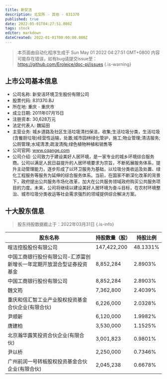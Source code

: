 ```yaml
---
title: 新安洁
description: 北交所 - 其他 - 831370
published: true
date: 2022-05-01T04:27:51.000Z
tags: stock
editor: markdown
dateCreated: 2022-01-01T00:00:00.000Z
---
```


> 本页面由自动化程序生成于 Sun May 01 2022 04:27:51 GMT+0800
> 内容可能存在错误，如有bug请提交issue至：https://github.com/Eroleice/doc-pi/issues
{.is-warning}

## 上市公司基本信息
- 公司名称: 新安洁环境卫生股份有限公司
- 股票代码: 831370.BJ
- 所在地: 重庆 - 重庆市
- 成立日期: 2011年07月15日
- 注册资本: 30,628万元
- 法定代表人: 魏延田
- 主营业务: 城乡道路及社区生活垃圾清扫保洁，收集;生活垃圾分类，生活垃圾(含餐厨垃圾)经营性运输，处置;城市园林绿化管护，施工;物业管理;清洁服务;公厕管理;水域清漂;疏浚清掏;绿色植物种植和销售等
- 公司官网: www.cqange.com
- 公司介绍: 公司致力于建设美好人居环境，是一家专业的城乡环境综合服务商。公司以满足人民日益提升的人居环境要求为宗旨，不断拓展服务体系，提升主动管理能力，逐步形成了以环卫服务为基础，以垃圾分类收运及处置、绿化工程服务等服务为延伸的综合服务体系。当前，在国家不断深化改革的背景下，政府提出公共服务市场化改革，加大在公共服务领域政府购买公共服务项目的力度。未来，公司将继续以建设美好人居环境为奋斗目标，在农村环境整治、城市垃圾分类收运等社会需求强烈的领域提供综合解决方案。


## 十大股东信息
> 股东持股数据截止于：2022年03月31日
{.is-info}

| 股东名称 | 持股数量（股） | 持股比例 |
| --- | --- | --- |
| 暄洁控股股份有限公司 | 147,422,200 | 48.1331% |
| 中国工商银行股份有限公司-汇添富创新增长一年定期开放混合型证券投资基金 | 8,852,284 | 2.8903% |
| 中国工商银行股份有限公司 | 8,852,284 | 2.8903% |
| 魏文筠 | 7,362,800 | 2.4039% |
| 重庆和信汇智工业产业股权投资基金合伙企业(有限合伙) | 6,226,000 | 2.0328% |
| 尹顺新 | 6,120,000 | 1.9982% |
| 唐建柏 | 3,530,000 | 1.1525% |
| 北京瀚华露笑投资合伙企业(有限合伙) | 3,001,823 | 0.9801% |
| 尹以桥 | 2,250,000 | 0.7346% |
| 广州前润一号转板股权投资基金合伙企业(有限合伙) | 2,045,238 | 0.6678% |




